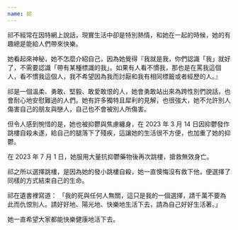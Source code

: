 ```yaml
---
name: 祁
---
```

祁不經常在因特網上說話，現實生活中卻是特別熱情，和她在一起的時候，她的有趣總是能給人們帶來快樂。

她看起來神秘，她不怎麼介紹自己，因為她覺得『我就是我，你們認識「我」就好了，不需要認識「帶有某種標識的我」。如果有人看不慣我，那也是在罵我這個人，看不慣我這個人，我不希望因為我而討厭和我有相同標籤或者經歷的人。』

祁是一個溫柔、勇敢、堅毅、敢愛敢恨的人，她會勇敢站出來為跨性別們說話，也會耐心地安慰難過的人們。她有許多獨特且犀利的見解，也很強大，她不允許別人傷害自己的朋友與戀人，自己也不會被別人所傷害。

但令人感到惋惜的是，她也被抑鬱與焦慮纏身，在 2023 年 3 月 14 日因抑鬱發作跳樓自殺未遂，給自己的腿落下了殘疾，這讓她的生活很不方便，也加重了她的抑鬱。

在 2023 年 7 月 1 日，她服用大量抗抑鬱藥物後再次跳樓，搶救無效身亡。

祁之所以選擇跳樓，是因為她的發小跳樓自殺，她一直懊悔沒有救下他，便選擇了同樣的方式結束自己的生命。

祁在遺書裡寫道：
「我的死與任何人無關，這只是我的一個選擇，請千萬不要為此而仇恨別人。請好好地、陽光地、快樂地生活下去，請為自己好好生活著。」

她一直希望大家都能快樂健康地活下去。
